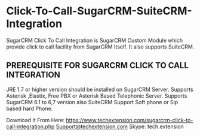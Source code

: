 Click-To-Call-SugarCRM-SuiteCRM-Integration
===========================================

SugarCRM Click To Call Integration is  SugarCRM Custom Module which provide click to call facility from SugarCRM Itself. It also supports SuiteCRM.

PREREQUISITE FOR SUGARCRM CLICK TO CALL INTEGRATION
------------------------------------------------------

JRE 1.7 or higher version should be installed on SugarCRM Server.
Supports Asterisk ,Elastix, Free PBX or Asterisk Based Telephonic Server.
Supports SugarCRM 6.1 to 6,7 version also SuiteCRM
Support Soft phone or Sip based hard Phone.

Download It From Here: https://www.techextension.com/sugarcrm-click-to-call-integration.php
Support@techextension.com
Skype: tech.extension
